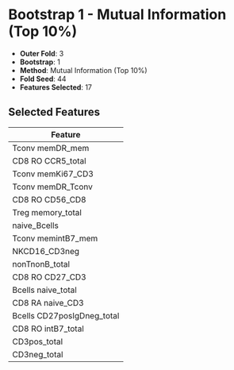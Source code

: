 # Bootstrap 1 - Mutual Information (Top 10%)

- **Outer Fold**: 3
- **Bootstrap**: 1
- **Method**: Mutual Information (Top 10%)
- **Fold Seed**: 44
- **Features Selected**: 17

## Selected Features

| Feature |
|---------|
| Tconv memDR_mem |
| CD8 RO CCR5_total |
| Tconv memKi67_CD3 |
| Tconv memDR_Tconv |
| CD8 RO CD56_CD8 |
| Treg memory_total |
| naive_Bcells |
| Tconv memintB7_mem |
| NKCD16_CD3neg |
| nonTnonB_total |
| CD8 RO CD27_CD3 |
| Bcells naive_total |
| CD8 RA naive_CD3 |
| Bcells CD27posIgDneg_total |
| CD8 RO intB7_total |
| CD3pos_total |
| CD3neg_total |

